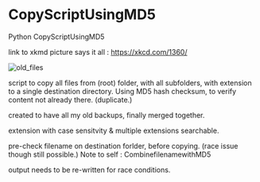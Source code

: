 # CopyScriptUsingMD5
Python CopyScriptUsingMD5

link to xkmd picture says it all : https://xkcd.com/1360/

![old_files](https://user-images.githubusercontent.com/65910113/83727659-b5b95e00-a645-11ea-8d16-3f27bb6531bb.png)

script to copy all files from (root) folder, with all subfolders, with extension to a single destination directory. 
Using MD5 hash checksum, to verify content not already there. (duplicate.)

created to have all my old backups, finally merged together.

extension with case sensitvity & multiple extensions searchable.

pre-check filename on destination forlder, before copying. (race issue though still possible.)
Note to self : CombinefilenamewithMD5

output needs to be re-written for race conditions. 
